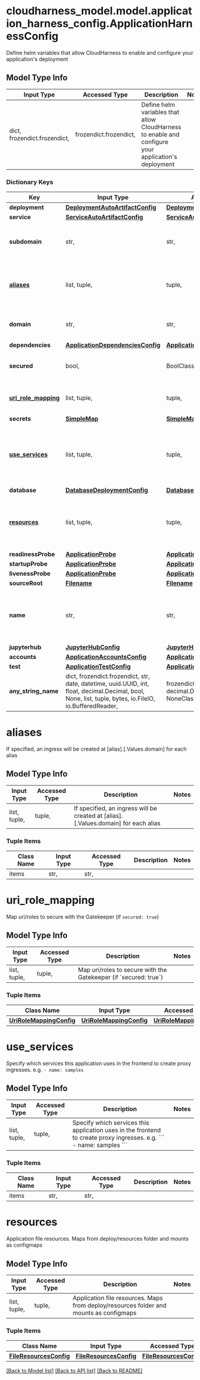 # cloudharness_model.model.application_harness_config.ApplicationHarnessConfig

Define helm variables that allow CloudHarness to enable and configure your  application's deployment

## Model Type Info
Input Type | Accessed Type | Description | Notes
------------ | ------------- | ------------- | -------------
dict, frozendict.frozendict,  | frozendict.frozendict,  | Define helm variables that allow CloudHarness to enable and configure your  application&#x27;s deployment | 

### Dictionary Keys
Key | Input Type | Accessed Type | Description | Notes
------------ | ------------- | ------------- | ------------- | -------------
**deployment** | [**DeploymentAutoArtifactConfig**](DeploymentAutoArtifactConfig.md) | [**DeploymentAutoArtifactConfig**](DeploymentAutoArtifactConfig.md) |  | [optional] 
**service** | [**ServiceAutoArtifactConfig**](ServiceAutoArtifactConfig.md) | [**ServiceAutoArtifactConfig**](ServiceAutoArtifactConfig.md) |  | [optional] 
**subdomain** | str,  | str,  | If specified, an ingress will be created at [subdomain].[.Values.domain] | [optional] 
**[aliases](#aliases)** | list, tuple,  | tuple,  | If specified, an ingress will be created at [alias].[.Values.domain] for each alias | [optional] 
**domain** | str,  | str,  | If specified, an ingress will be created at [domain] | [optional] 
**dependencies** | [**ApplicationDependenciesConfig**](ApplicationDependenciesConfig.md) | [**ApplicationDependenciesConfig**](ApplicationDependenciesConfig.md) |  | [optional] 
**secured** | bool,  | BoolClass,  | When true, the application is shielded with a getekeeper | [optional] 
**[uri_role_mapping](#uri_role_mapping)** | list, tuple,  | tuple,  | Map uri/roles to secure with the Gatekeeper (if &#x60;secured: true&#x60;) | [optional] 
**secrets** | [**SimpleMap**](SimpleMap.md) | [**SimpleMap**](SimpleMap.md) |  | [optional] 
**[use_services](#use_services)** | list, tuple,  | tuple,  | Specify which services this application uses in the frontend to create proxy ingresses. e.g.  &#x60;&#x60;&#x60; - name: samples &#x60;&#x60;&#x60; | [optional] 
**database** | [**DatabaseDeploymentConfig**](DatabaseDeploymentConfig.md) | [**DatabaseDeploymentConfig**](DatabaseDeploymentConfig.md) |  | [optional] 
**[resources](#resources)** | list, tuple,  | tuple,  | Application file resources. Maps from deploy/resources folder and mounts as configmaps | [optional] 
**readinessProbe** | [**ApplicationProbe**](ApplicationProbe.md) | [**ApplicationProbe**](ApplicationProbe.md) |  | [optional] 
**startupProbe** | [**ApplicationProbe**](ApplicationProbe.md) | [**ApplicationProbe**](ApplicationProbe.md) |  | [optional] 
**livenessProbe** | [**ApplicationProbe**](ApplicationProbe.md) | [**ApplicationProbe**](ApplicationProbe.md) |  | [optional] 
**sourceRoot** | [**Filename**](Filename.md) | [**Filename**](Filename.md) |  | [optional] 
**name** | str,  | str,  | Application&#x27;s name. Do not edit, the value is automatically set from the application directory&#x27;s name | [optional] 
**jupyterhub** | [**JupyterHubConfig**](JupyterHubConfig.md) | [**JupyterHubConfig**](JupyterHubConfig.md) |  | [optional] 
**accounts** | [**ApplicationAccountsConfig**](ApplicationAccountsConfig.md) | [**ApplicationAccountsConfig**](ApplicationAccountsConfig.md) |  | [optional] 
**test** | [**ApplicationTestConfig**](ApplicationTestConfig.md) | [**ApplicationTestConfig**](ApplicationTestConfig.md) |  | [optional] 
**any_string_name** | dict, frozendict.frozendict, str, date, datetime, uuid.UUID, int, float, decimal.Decimal, bool, None, list, tuple, bytes, io.FileIO, io.BufferedReader,  | frozendict.frozendict, str, decimal.Decimal, BoolClass, NoneClass, tuple, bytes, FileIO | any string name can be used but the value must be the correct type | [optional]

# aliases

If specified, an ingress will be created at [alias].[.Values.domain] for each alias

## Model Type Info
Input Type | Accessed Type | Description | Notes
------------ | ------------- | ------------- | -------------
list, tuple,  | tuple,  | If specified, an ingress will be created at [alias].[.Values.domain] for each alias | 

### Tuple Items
Class Name | Input Type | Accessed Type | Description | Notes
------------- | ------------- | ------------- | ------------- | -------------
items | str,  | str,  |  | 

# uri_role_mapping

Map uri/roles to secure with the Gatekeeper (if `secured: true`)

## Model Type Info
Input Type | Accessed Type | Description | Notes
------------ | ------------- | ------------- | -------------
list, tuple,  | tuple,  | Map uri/roles to secure with the Gatekeeper (if &#x60;secured: true&#x60;) | 

### Tuple Items
Class Name | Input Type | Accessed Type | Description | Notes
------------- | ------------- | ------------- | ------------- | -------------
[**UriRoleMappingConfig**](UriRoleMappingConfig.md) | [**UriRoleMappingConfig**](UriRoleMappingConfig.md) | [**UriRoleMappingConfig**](UriRoleMappingConfig.md) |  | 

# use_services

Specify which services this application uses in the frontend to create proxy ingresses. e.g.  ``` - name: samples ```

## Model Type Info
Input Type | Accessed Type | Description | Notes
------------ | ------------- | ------------- | -------------
list, tuple,  | tuple,  | Specify which services this application uses in the frontend to create proxy ingresses. e.g.  &#x60;&#x60;&#x60; - name: samples &#x60;&#x60;&#x60; | 

### Tuple Items
Class Name | Input Type | Accessed Type | Description | Notes
------------- | ------------- | ------------- | ------------- | -------------
items | str,  | str,  |  | 

# resources

Application file resources. Maps from deploy/resources folder and mounts as configmaps

## Model Type Info
Input Type | Accessed Type | Description | Notes
------------ | ------------- | ------------- | -------------
list, tuple,  | tuple,  | Application file resources. Maps from deploy/resources folder and mounts as configmaps | 

### Tuple Items
Class Name | Input Type | Accessed Type | Description | Notes
------------- | ------------- | ------------- | ------------- | -------------
[**FileResourcesConfig**](FileResourcesConfig.md) | [**FileResourcesConfig**](FileResourcesConfig.md) | [**FileResourcesConfig**](FileResourcesConfig.md) |  | 

[[Back to Model list]](../../README.md#documentation-for-models) [[Back to API list]](../../README.md#documentation-for-api-endpoints) [[Back to README]](../../README.md)

